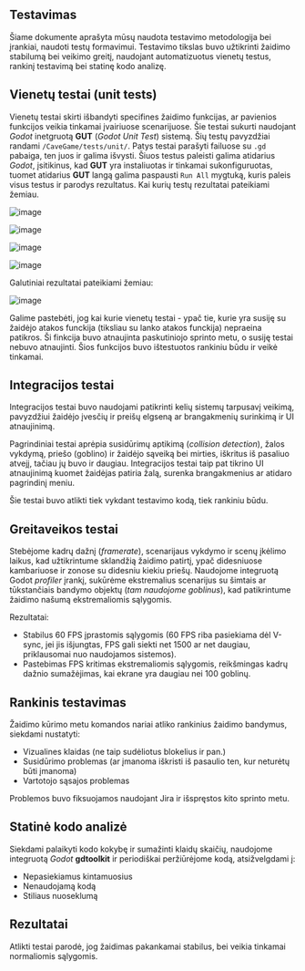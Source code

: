 ## Testavimas
Šiame dokumente aprašyta mūsų naudota testavimo metodologija bei įrankiai, naudoti testų formavimui. Testavimo tikslas buvo užtikrinti žaidimo stabilumą bei veikimo greitį, naudojant automatizuotus vienetų testus, rankinį testavimą bei statinę kodo analizę.

## Vienetų testai (unit tests)
Vienetų testai skirti išbandyti specifines žaidimo funkcijas, ar pavienios funkcijos veikia tinkamai įvairiuose scenarijuose.
Šie testai sukurti naudojant *Godot* inetgruotą **GUT** (*Godot Unit Test*) sistemą. Šių testų pavyzdžiai randami `/CaveGame/tests/unit/`. Patys testai parašyti failuose su `.gd` pabaiga, ten juos ir galima išvysti.
Šiuos testus paleisti galima atidarius *Godot*, įsitikinus, kad **GUT** yra instaliuotas ir tinkamai sukonfiguruotas, tuomet atidarius **GUT** langą galima paspausti `Run All` mygtuką, kuris paleis visus testus ir parodys rezultatus. Kai kurių testų rezultatai pateikiami žemiau. 

![image](https://github.com/user-attachments/assets/5bbcc173-7c47-4f65-a7f0-cbe3ea58bfd1)

![image](https://github.com/user-attachments/assets/bb98a6d8-f958-4f7c-8237-c34886f111a0)

![image](https://github.com/user-attachments/assets/33c08979-1769-4f9d-b896-20c813fd053a)

![image](https://github.com/user-attachments/assets/69bb6229-63a6-4fea-a539-a72626405819)

Galutiniai rezultatai pateikiami žemiau:

![image](https://github.com/user-attachments/assets/53b79d00-6e3a-4e6f-b259-b238371eae13)

Galime pastebėti, jog kai kurie vienetų testai - ypač tie, kurie yra susiję su žaidėjo atakos funckija (tiksliau su lanko atakos funckija) nepraeina patikros. Ši finkcija buvo atnaujinta paskutiniojo sprinto metu, o susiję testai nebuvo atnaujinti. Šios funkcijos buvo ištestuotos rankiniu būdu ir veikė tinkamai.

## Integracijos testai
Integracijos testai buvo naudojami patikrinti kelių sistemų tarpusavį veikimą, pavyzdžiui žaidėjo įvesčių ir preišų elgseną ar brangakmenių surinkimą ir UI atnaujinimą.

Pagrindiniai testai aprėpia susidūrimų aptikimą (*collision detection*), žalos vykdymą, priešo (goblino) ir žaidėjo sąveiką bei mirties, iškritus iš pasaliuo atvejį, tačiau jų buvo ir daugiau.
Integracijos testai taip pat tikrino UI atnaujinimą kuomet žaidėjas patiria žalą, surenka brangakmenius ar atidaro pagrindinį meniu.

Šie testai buvo atlikti tiek vykdant testavimo kodą, tiek rankiniu būdu.

## Greitaveikos testai
Stebėjome kadrų dažnį (*framerate*), scenarijaus vykdymo ir scenų įkėlimo laikus, kad užtikrintume sklandžią žaidimo patirtį, ypač didesniuose kambariuose ir zonose su didesniu kiekiu priešų.
Naudojome integruotą Godot *profiler* įrankį, sukūrėme ekstremalius scenarijus su šimtais ar tūkstančiais bandymo objektų (*tam naudojome goblinus*), kad patikrintume žaidimo našumą ekstremaliomis sąlygomis.

Rezultatai:
- Stabilus 60 FPS įprastomis sąlygomis (60 FPS riba pasiekiama dėl V-sync, jei jis išjungtas, FPS gali siekti net 1500 ar net daugiau, priklausomai nuo naudojamos sistemos).
- Pastebimas FPS kritimas ekstremaliomis sąlygomis, reikšmingas kadrų dažnio sumažėjimas, kai ekrane yra daugiau nei 100 goblinų.

## Rankinis testavimas
Žaidimo kūrimo metu komandos nariai atliko rankinius žaidimo bandymus, siekdami nustatyti:
- Vizualines klaidas (ne taip sudėliotus blokelius ir pan.)
- Susidūrimo problemas (ar įmanoma iškristi iš pasaulio ten, kur neturėtų būti įmanoma)
- Vartotojo sąsajos problemas

Problemos buvo fiksuojamos naudojant Jira ir išspręstos kito sprinto metu.

## Statinė kodo analizė
Siekdami palaikyti kodo kokybę ir sumažinti klaidų skaičių, naudojome integruotą *Godot* **gdtoolkit** ir periodiškai peržiūrėjome kodą, atsižvelgdami į:
- Nepasiekiamus kintamuosius
- Nenaudojamą kodą
- Stiliaus nuoseklumą

## Rezultatai
Atlikti testai parodė, jog žaidimas pakankamai stabilus, bei veikia tinkamai normaliomis sąlygomis.
